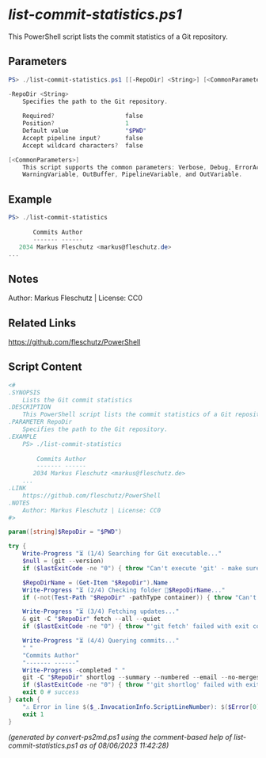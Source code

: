 *list-commit-statistics.ps1*
================

This PowerShell script lists the commit statistics of a Git repository.

Parameters
----------
```powershell
PS> ./list-commit-statistics.ps1 [[-RepoDir] <String>] [<CommonParameters>]

-RepoDir <String>
    Specifies the path to the Git repository.
    
    Required?                    false
    Position?                    1
    Default value                "$PWD"
    Accept pipeline input?       false
    Accept wildcard characters?  false

[<CommonParameters>]
    This script supports the common parameters: Verbose, Debug, ErrorAction, ErrorVariable, WarningAction, 
    WarningVariable, OutBuffer, PipelineVariable, and OutVariable.
```

Example
-------
```powershell
PS> ./list-commit-statistics
 
       Commits Author
       ------- ------
   2034 Markus Fleschutz <markus@fleschutz.de>
...

```

Notes
-----
Author: Markus Fleschutz | License: CC0

Related Links
-------------
https://github.com/fleschutz/PowerShell

Script Content
--------------
```powershell
<#
.SYNOPSIS
	Lists the Git commit statistics
.DESCRIPTION
	This PowerShell script lists the commit statistics of a Git repository.
.PARAMETER RepoDir
	Specifies the path to the Git repository.
.EXAMPLE
	PS> ./list-commit-statistics
  
        Commits Author
        ------- ------
	   2034 Markus Fleschutz <markus@fleschutz.de>
	...
.LINK
	https://github.com/fleschutz/PowerShell
.NOTES
	Author: Markus Fleschutz | License: CC0
#>

param([string]$RepoDir = "$PWD")

try {
	Write-Progress "⏳ (1/4) Searching for Git executable..."
	$null = (git --version)
	if ($lastExitCode -ne "0") { throw "Can't execute 'git' - make sure Git is installed and available" }

	$RepoDirName = (Get-Item "$RepoDir").Name
	Write-Progress "⏳ (2/4) Checking folder 📂$RepoDirName..."
	if (-not(Test-Path "$RepoDir" -pathType container)) { throw "Can't access directory: $RepoDir" }

	Write-Progress "⏳ (3/4) Fetching updates..."
	& git -C "$RepoDir" fetch --all --quiet
	if ($lastExitCode -ne "0") { throw "'git fetch' failed with exit code $lastExitCode" }

	Write-Progress "⏳ (4/4) Querying commits..."
	" "
	"Commits Author"
	"------- ------"
	Write-Progress -completed " "
	git -C "$RepoDir" shortlog --summary --numbered --email --no-merges
	if ($lastExitCode -ne "0") { throw "'git shortlog' failed with exit code $lastExitCode" }
	exit 0 # success
} catch {
	"⚠️ Error in line $($_.InvocationInfo.ScriptLineNumber): $($Error[0])"
	exit 1
}
```

*(generated by convert-ps2md.ps1 using the comment-based help of list-commit-statistics.ps1 as of 08/06/2023 11:42:28)*
